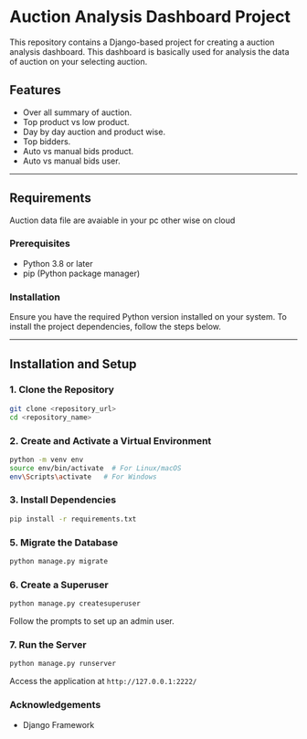 # Auction Analysis Dashboard Project

This repository contains a Django-based project for creating a auction analysis dashboard. This dashboard is basically used for analysis the data of auction on your selecting auction.

## Features
- Over all summary of auction.
- Top product vs low product.
- Day by day auction and product  wise.
- Top bidders.
- Auto vs manual bids product.
- Auto vs manual bids user.

---

## Requirements
Auction data file are avaiable in your pc other wise on cloud 

### Prerequisites
- Python 3.8 or later
- pip (Python package manager)

### Installation
Ensure you have the required Python version installed on your system. To install the project dependencies, follow the steps below.

---

## Installation and Setup

### 1. Clone the Repository
```bash
git clone <repository_url>
cd <repository_name>
```

### 2. Create and Activate a Virtual Environment
```bash
python -m venv env
source env/bin/activate  # For Linux/macOS
env\Scripts\activate   # For Windows
```

### 3. Install Dependencies
```bash
pip install -r requirements.txt
```

### 5. Migrate the Database
```bash
python manage.py migrate
```

### 6. Create a Superuser
```bash
python manage.py createsuperuser
```
Follow the prompts to set up an admin user.

### 7. Run the Server
```bash
python manage.py runserver
```
Access the application at `http://127.0.0.1:2222/`


### Acknowledgements
- Django Framework
